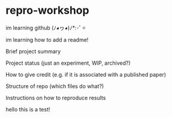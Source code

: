 # repro-workshop
im learning github (ﾉ◕ヮ◕)ﾉ*:･ﾟ✧

im learning how to add a readme!

Brief project summary

Project status (just an experiment, WIP, archived?)

How to give credit (e.g. if it is associated with a published paper)

Structure of repo (which files do what?)

Instructions on how to reproduce results

hello this is a test!

